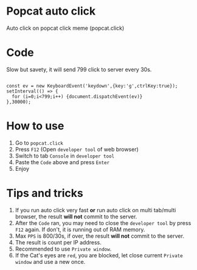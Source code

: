 # Popcat auto click
Auto click on popcat click meme (popcat.click)

# Code
Slow but savety, it will send 799 click to server every 30s.
```

const ev = new KeyboardEvent('keydown',{key:'g',ctrlKey:true});
setInterval(() => {
  for (i=0;i<799;i++) {document.dispatchEvent(ev)}
},30000);

```

# How to use
1. Go to `popcat.click`
2. Press `F12` (Open `developer tool` of web browser)
3. Switch to tab `Console` in `developer tool`
4. Paste the `Code` above and press `Enter`
5. Enjoy

# Tips and tricks
1. If you run auto click very fast **or** run auto click on multi tab/multi browser, the result **will not** commit to the server.
2. After the `Code` ran, you may need to close the `developer tool` by press `F12` again. If don't, it is running out of RAM memory.
3. Max `PPS` is 800/30s, if over, the result **will not** commit to the server.
4. The result is count per IP address.
5. Recommended to use `Private window`.
6. If the Cat's eyes are `red`, you are blocked, let close current `Private window` and use a new once.
